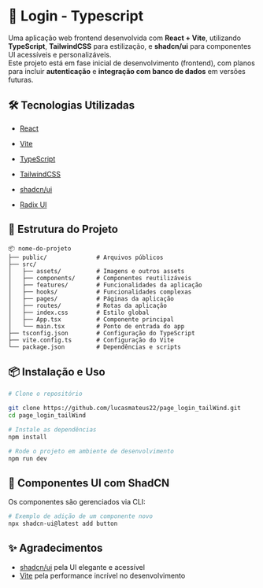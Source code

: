 
# 🚀 Login - Typescript


Uma aplicação web frontend desenvolvida com **React + Vite**, utilizando **TypeScript**, **TailwindCSS** para estilização, e **shadcn/ui** para componentes UI acessíveis e personalizáveis.  
Este projeto está em fase inicial de desenvolvimento (frontend), com planos para incluir **autenticação** e **integração com banco de dados** em versões futuras.

## 🛠️ Tecnologias Utilizadas

- [React](https://reactjs.org/)
- [Vite](https://vitejs.dev/)
- [TypeScript](https://www.typescriptlang.org/)
- [TailwindCSS](https://tailwindcss.com/)
- [shadcn/ui](https://ui.shadcn.com/)

- [Radix UI](https://www.radix-ui.com/)


## 📁 Estrutura do Projeto

```
📦 nome-do-projeto
├── public/              # Arquivos públicos
├── src/
│   ├── assets/          # Imagens e outros assets
│   ├── components/      # Componentes reutilizáveis
│   ├── features/        # Funcionalidades da aplicação
│   ├── hooks/           # Funcionalidades complexas
│   ├── pages/           # Páginas da aplicação
│   ├── routes/          # Rotas da aplicação
│   ├── index.css        # Estilo global
│   ├── App.tsx          # Componente principal
│   └── main.tsx         # Ponto de entrada do app
├── tsconfig.json        # Configuração do TypeScript
├── vite.config.ts       # Configuração do Vite
└── package.json         # Dependências e scripts
```

## 📦 Instalação e Uso

```bash
# Clone o repositório

git clone https://github.com/lucasmateus22/page_login_tailWind.git
cd page_login_tailWind

# Instale as dependências
npm install

# Rode o projeto em ambiente de desenvolvimento
npm run dev
```

## 🧱 Componentes UI com ShadCN

Os componentes são gerenciados via CLI:

```bash
# Exemplo de adição de um componente novo
npx shadcn-ui@latest add button
```

## ✨ Agradecimentos

- [shadcn/ui](https://ui.shadcn.com/) pela UI elegante e acessível
- [Vite](https://vitejs.dev/) pela performance incrível no desenvolvimento

